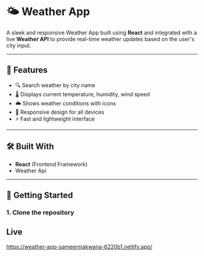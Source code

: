 # 🌤️ Weather App

A sleek and responsive Weather App built using **React** and integrated with a live **Weather API** to provide real-time weather updates based on the user's city input.

---

## 📌 Features

- 🔍 Search weather by city name
- 🌡️ Displays current temperature, humidity, wind speed
- 🌥️ Shows weather conditions with icons
- 📱 Responsive design for all devices
- ⚡ Fast and lightweight interface

---

## 🛠️ Built With

- **React** (Frontend Framework)
- Weather Api



---

## 🚀 Getting Started

### 1. Clone the repository

## Live
https://weather-app-sameermakwana-6220b1.netlify.app/
